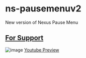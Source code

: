 # ns-pausemenuv2
New version of Nexus Pause Menu
## [For Support](https://discord.gg/nexusdev)

![image](https://github.com/user-attachments/assets/b22d13a9-5ac9-462a-86f3-f81d329cf3d8)
[Youtube Preview](https://youtube.com)
